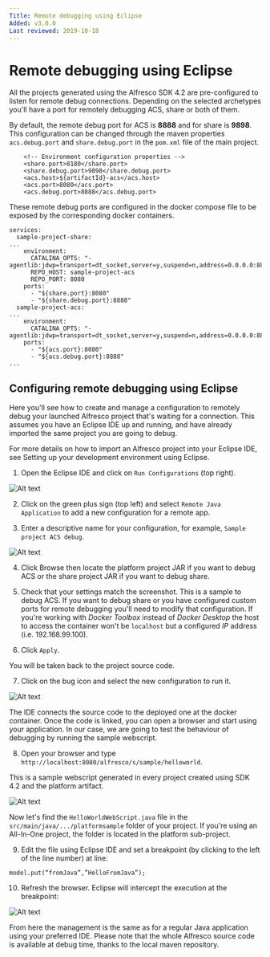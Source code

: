 ```yaml
---
Title: Remote debugging using Eclipse
Added: v3.0.0
Last reviewed: 2019-10-18
---
```

# Remote debugging using Eclipse

All the projects generated using the Alfresco SDK 4.2 are pre-configured to listen for remote debug connections. Depending on the selected archetypes you'll 
have a port for remotely debugging ACS, share or both of them.

By default, the remote debug port for ACS is **8888** and for share is **9898**. This configuration can be changed through the maven properties `acs.debug.port` 
and `share.debug.port` in the `pom.xml` file of the main project.

```
    <!-- Environment configuration properties -->
    <share.port>8180</share.port>
    <share.debug.port>9898</share.debug.port>
    <acs.host>${artifactId}-acs</acs.host>
    <acs.port>8080</acs.port>
    <acs.debug.port>8888</acs.debug.port>
```

These remote debug ports are configured in the docker compose file to be exposed by the corresponding docker containers.

```
services:
  sample-project-share:
...
    environment:
      CATALINA_OPTS: "-agentlib:jdwp=transport=dt_socket,server=y,suspend=n,address=0.0.0.0:8888"
      REPO_HOST: sample-project-acs
      REPO_PORT: 8080
    ports:
      - "${share.port}:8080"
      - "${share.debug.port}:8888"
  sample-project-acs:
...
    environment:
      CATALINA_OPTS: "-agentlib:jdwp=transport=dt_socket,server=y,suspend=n,address=0.0.0.0:8888"
    ports:
      - "${acs.port}:8080"
      - "${acs.debug.port}:8888"
...
```

## Configuring remote debugging using Eclipse

Here you'll see how to create and manage a configuration to remotely debug your launched Alfresco project that's waiting for a connection. This assumes you 
have an Eclipse IDE up and running, and have already imported the same project you are going to debug.

For more details on how to import an Alfresco project into your Eclipse IDE, see Setting up your development environment using Eclipse.

1. Open the Eclipse IDE and click on `Run Configurations` (top right).

![Alt text](../../docassets/images/sdk-debug-eclipse-create.png "Eclipse remote debug create configuration")

2. Click on the green plus sign (top left) and select `Remote Java Application` to add a new configuration for a remote app.

3. Enter a descriptive name for your configuration, for example, `Sample project ACS debug`.

![Alt text](../../docassets/images/sdk-debug-eclipse-config.png "Eclipse remote debug configuration detail")

4. Click Browse then locate the platform project JAR if you want to debug ACS or the share project JAR if you want to debug share.

5. Check that your settings match the screenshot. This is a sample to debug ACS. If you want to debug share or you have configured custom ports for remote 
debugging you'll need to modify that configuration. If you're working with _Docker Toolbox_ instead of _Docker Desktop_ the host to access the container won't
be `localhost` but a configured _IP_ address (i.e. 192.168.99.100).

6. Click `Apply`.

You will be taken back to the project source code.

7. Click on the bug icon and select the new configuration to run it.

![Alt text](../../docassets/images/sdk-debug-eclipse-launch.png "Eclipse remote debug configuration launch")

The IDE connects the source code to the deployed one at the docker container. Once the code is linked, you can open a browser and start using your 
application. In our case, we are going to test the behaviour of debugging by running the sample webscript.

8. Open your browser and type `http://localhost:8080/alfresco/s/sample/helloworld`.

This is a sample webscript generated in every project created using SDK 4.2 and the platform artifact.

![Alt text](../../docassets/images/sdk-hellofromjava.png "Hello World webscript original result")

Now let's find the `HelloWorldWebScript.java` file in the `src/main/java/.../platformsample` folder of your project. If you're using an All-In-One project, 
the folder is located in the platform sub-project.

9. Edit the file using Eclipse IDE and set a breakpoint (by clicking to the left of the line number) at line:

```
model.put(“fromJava”,”HelloFromJava”);
```

10. Refresh the browser. Eclipse will intercept the execution at the breakpoint:

![Alt text](../../docassets/images/sdk-debug-eclipse-breakpoint.png "Eclipse remote debug stopped at breakpoint")

From here the management is the same as for a regular Java application using your preferred IDE. Please note that the whole Alfresco source code is available 
at debug time, thanks to the local maven repository.
